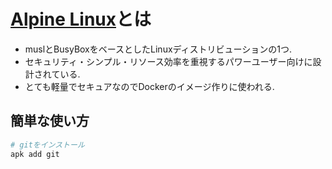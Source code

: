 # [Alpine Linux](https://alpinelinux.org)とは
- muslとBusyBoxをベースとしたLinuxディストリビューションの1つ.
- セキュリティ・シンプル・リソース効率を重視するパワーユーザー向けに設計されている.
- とても軽量でセキュアなのでDockerのイメージ作りに使われる.

## 簡単な使い方
```bash
# gitをインストール
apk add git
```
